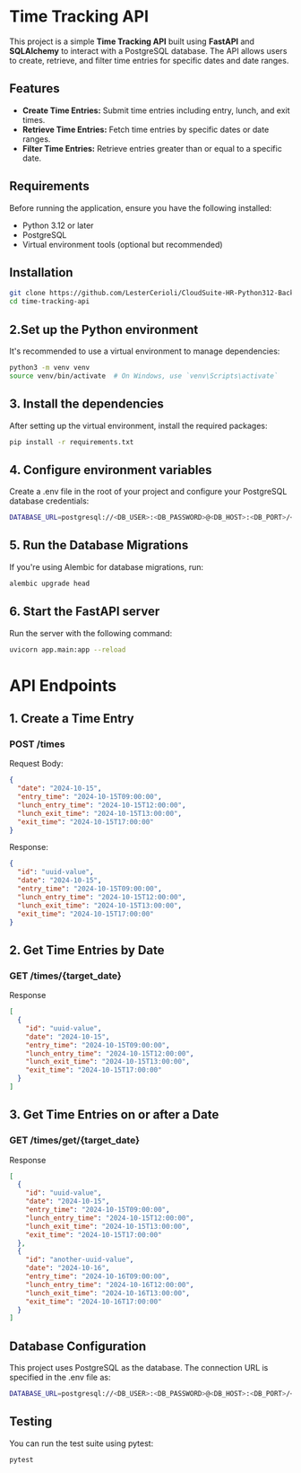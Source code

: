 # Time Tracking API

This project is a simple **Time Tracking API** built using **FastAPI** and **SQLAlchemy** to interact with a PostgreSQL database. The API allows users to create, retrieve, and filter time entries for specific dates and date ranges.

## Features

- **Create Time Entries:** Submit time entries including entry, lunch, and exit times.
- **Retrieve Time Entries:** Fetch time entries by specific dates or date ranges.
- **Filter Time Entries:** Retrieve entries greater than or equal to a specific date.

## Requirements

Before running the application, ensure you have the following installed:

- Python 3.12 or later
- PostgreSQL
- Virtual environment tools (optional but recommended)

## Installation

```bash
git clone https://github.com/LesterCerioli/CloudSuite-HR-Python312-BackEnd.git
cd time-tracking-api
```

## 2.Set up the Python environment
It's recommended to use a virtual environment to manage dependencies:
```bash
python3 -m venv venv
source venv/bin/activate  # On Windows, use `venv\Scripts\activate`
```

## 3. Install the dependencies
After setting up the virtual environment, install the required packages:
```bash
pip install -r requirements.txt
```

## 4. Configure environment variables
Create a .env file in the root of your project and configure your PostgreSQL database credentials:
```bash
DATABASE_URL=postgresql://<DB_USER>:<DB_PASSWORD>@<DB_HOST>:<DB_PORT>/<DB_NAME>
```

## 5. Run the Database Migrations
If you're using Alembic for database migrations, run:
```bash
alembic upgrade head
```

## 6. Start the FastAPI server
Run the server with the following command:
```bash
uvicorn app.main:app --reload
```

# API Endpoints
## 1. Create a Time Entry
### POST /times
Request Body:
```json
{
  "date": "2024-10-15",
  "entry_time": "2024-10-15T09:00:00",
  "lunch_entry_time": "2024-10-15T12:00:00",
  "lunch_exit_time": "2024-10-15T13:00:00",
  "exit_time": "2024-10-15T17:00:00"
}
```

Response:
```json
{
  "id": "uuid-value",
  "date": "2024-10-15",
  "entry_time": "2024-10-15T09:00:00",
  "lunch_entry_time": "2024-10-15T12:00:00",
  "lunch_exit_time": "2024-10-15T13:00:00",
  "exit_time": "2024-10-15T17:00:00"
}
```

## 2. Get Time Entries by Date
### GET /times/{target_date}
Response
```json
[
  {
    "id": "uuid-value",
    "date": "2024-10-15",
    "entry_time": "2024-10-15T09:00:00",
    "lunch_entry_time": "2024-10-15T12:00:00",
    "lunch_exit_time": "2024-10-15T13:00:00",
    "exit_time": "2024-10-15T17:00:00"
  }
]
```

## 3. Get Time Entries on or after a Date
### GET /times/get/{target_date}
Response
```json
[
  {
    "id": "uuid-value",
    "date": "2024-10-15",
    "entry_time": "2024-10-15T09:00:00",
    "lunch_entry_time": "2024-10-15T12:00:00",
    "lunch_exit_time": "2024-10-15T13:00:00",
    "exit_time": "2024-10-15T17:00:00"
  },
  {
    "id": "another-uuid-value",
    "date": "2024-10-16",
    "entry_time": "2024-10-16T09:00:00",
    "lunch_entry_time": "2024-10-16T12:00:00",
    "lunch_exit_time": "2024-10-16T13:00:00",
    "exit_time": "2024-10-16T17:00:00"
  }
]
```
## Database Configuration
This project uses PostgreSQL as the database. The connection URL is specified in the .env file as:
```bash
DATABASE_URL=postgresql://<DB_USER>:<DB_PASSWORD>@<DB_HOST>:<DB_PORT>/<DB_NAME>
```

## Testing
You can run the test suite using pytest:
```bash
pytest
```





